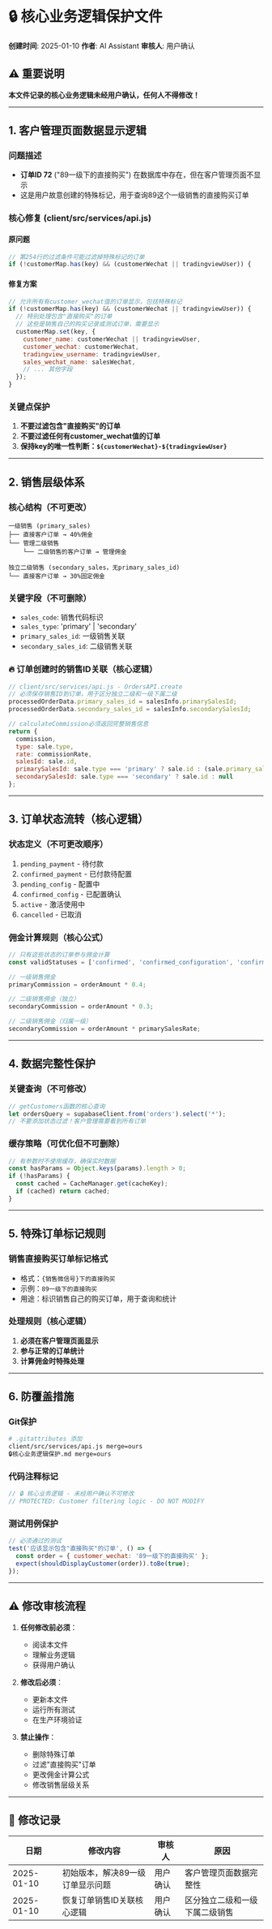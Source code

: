 # 🔒 核心业务逻辑保护文件
**创建时间**: 2025-01-10
**作者**: AI Assistant
**审核人**: 用户确认

## ⚠️ 重要说明
**本文件记录的核心业务逻辑未经用户确认，任何人不得修改！**

---

## 1. 客户管理页面数据显示逻辑

### 问题描述
- **订单ID 72** ("89一级下的直接购买") 在数据库中存在，但在客户管理页面不显示
- 这是用户故意创建的特殊标记，用于查询89这个一级销售的直接购买订单

### 核心修复 (client/src/services/api.js)

#### 原问题
```javascript
// 第254行的过滤条件可能过滤掉特殊标记的订单
if (!customerMap.has(key) && (customerWechat || tradingviewUser)) {
```

#### 修复方案
```javascript
// 允许所有有customer_wechat值的订单显示，包括特殊标记
if (!customerMap.has(key) && (customerWechat || tradingviewUser)) {
  // 特别处理包含"直接购买"的订单
  // 这些是销售自己的购买记录或测试订单，需要显示
  customerMap.set(key, {
    customer_name: customerWechat || tradingviewUser,
    customer_wechat: customerWechat,
    tradingview_username: tradingviewUser,
    sales_wechat_name: salesWechat,
    // ... 其他字段
  });
}
```

### 关键点保护
1. **不要过滤包含"直接购买"的订单**
2. **不要过滤任何有customer_wechat值的订单**
3. **保持key的唯一性判断：`${customerWechat}-${tradingviewUser}`**

---

## 2. 销售层级体系

### 核心结构（不可更改）
```
一级销售 (primary_sales)
├── 直接客户订单 → 40%佣金
└── 管理二级销售
    └── 二级销售的客户订单 → 管理佣金

独立二级销售 (secondary_sales，无primary_sales_id)
└── 直接客户订单 → 30%固定佣金
```

### 关键字段（不可删除）
- `sales_code`: 销售代码标识
- `sales_type`: 'primary' | 'secondary'
- `primary_sales_id`: 一级销售关联
- `secondary_sales_id`: 二级销售关联

### 🔥 订单创建时的销售ID关联（核心逻辑）
```javascript
// client/src/services/api.js - OrdersAPI.create
// 必须保存销售ID到订单，用于区分独立二级和一级下属二级
processedOrderData.primary_sales_id = salesInfo.primarySalesId;
processedOrderData.secondary_sales_id = salesInfo.secondarySalesId;

// calculateCommission必须返回完整销售信息
return {
  commission,
  type: sale.type,
  rate: commissionRate,
  salesId: sale.id,
  primarySalesId: sale.type === 'primary' ? sale.id : (sale.primary_sales_id || null),
  secondarySalesId: sale.type === 'secondary' ? sale.id : null
};
```

---

## 3. 订单状态流转（核心逻辑）

### 状态定义（不可更改顺序）
1. `pending_payment` - 待付款
2. `confirmed_payment` - 已付款待配置
3. `pending_config` - 配置中
4. `confirmed_config` - 已配置确认
5. `active` - 激活使用中
6. `cancelled` - 已取消

### 佣金计算规则（核心公式）
```javascript
// 只有这些状态的订单参与佣金计算
const validStatuses = ['confirmed', 'confirmed_configuration', 'confirmed_config', 'active'];

// 一级销售佣金
primaryCommission = orderAmount * 0.4;

// 二级销售佣金（独立）
secondaryCommission = orderAmount * 0.3;

// 二级销售佣金（归属一级）
secondaryCommission = orderAmount * primarySalesRate;
```

---

## 4. 数据完整性保护

### 关键查询（不可修改）
```javascript
// getCustomers函数的核心查询
let ordersQuery = supabaseClient.from('orders').select('*');
// 不要添加状态过滤！客户管理需要看到所有订单
```

### 缓存策略（可优化但不可删除）
```javascript
// 有参数时不使用缓存，确保实时数据
const hasParams = Object.keys(params).length > 0;
if (!hasParams) {
  const cached = CacheManager.get(cacheKey);
  if (cached) return cached;
}
```

---

## 5. 特殊订单标记规则

### 销售直接购买订单标记格式
- 格式：`{销售微信号}下的直接购买`
- 示例：`89一级下的直接购买`
- 用途：标识销售自己的购买订单，用于查询和统计

### 处理规则（核心逻辑）
1. **必须在客户管理页面显示**
2. **参与正常的订单统计**
3. **计算佣金时特殊处理**

---

## 6. 防覆盖措施

### Git保护
```bash
# .gitattributes 添加
client/src/services/api.js merge=ours
🔒核心业务逻辑保护.md merge=ours
```

### 代码注释标记
```javascript
// 🔒 核心业务逻辑 - 未经用户确认不可修改
// PROTECTED: Customer filtering logic - DO NOT MODIFY
```

### 测试用例保护
```javascript
// 必须通过的测试
test('应该显示包含"直接购买"的订单', () => {
  const order = { customer_wechat: '89一级下的直接购买' };
  expect(shouldDisplayCustomer(order)).toBe(true);
});
```

---

## ⚠️ 修改审核流程

1. **任何修改前必须**：
   - 阅读本文件
   - 理解业务逻辑
   - 获得用户确认

2. **修改后必须**：
   - 更新本文件
   - 运行所有测试
   - 在生产环境验证

3. **禁止操作**：
   - 删除特殊订单
   - 过滤"直接购买"订单
   - 更改佣金计算公式
   - 修改销售层级关系

---

## 📝 修改记录

| 日期 | 修改内容 | 审核人 | 原因 |
|------|---------|--------|------|
| 2025-01-10 | 初始版本，解决89一级订单显示问题 | 用户确认 | 客户管理页面数据完整性 |
| 2025-01-10 | 恢复订单销售ID关联核心逻辑 | 用户确认 | 区分独立二级和一级下属二级销售 |

